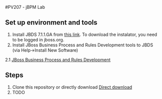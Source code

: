 #PV207 - jBPM Lab

## Set up environment and tools

  1. Install JBDS 7.1.1.GA from [this link](http://www.redhat.com/j/elqNow/elqRedir.htm?ref=http://www.jboss.org/download-manager/content/origin/files/sha256/93/9377ef0b9a50beebd1ccc26bfa8390a1f3b96a1a9f1c2dc415d107c05b1c50ad/jbdevstudio-product-universal-7.1.1.GA-v20140314-2145-B688.jar). To download the instalator, you need to be logged in jboss.org.
  2. Install JBoss Business Process and Rules Development tools to JBDS (via Help->Install New Software)

  2.1 [JBoss Business Process and Rules Development](https://devstudio.jboss.com/updates/7.0-development/integration-stack/)

## Steps

  1. Clone this repository or directly download [Direct download](https://github.com/ibek/pv207-jbpm/archive/master.zip)
  2. TODO

